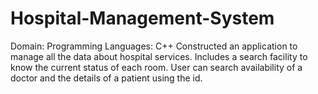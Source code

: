 # Hospital-Management-System
Domain: Programming Languages: C++ 
Constructed an application to manage all the data about hospital services.
Includes a search facility to know the current status of each room. 
User can search availability of a doctor and the details of a patient using the id.
